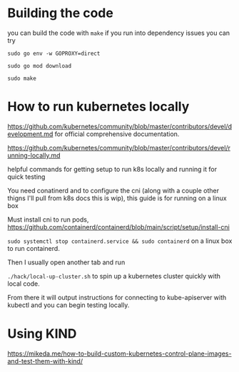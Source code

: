 # Building the code

you can build the code with `make` if you run into dependency issues you can try

`sudo go env -w GOPROXY=direct` 

`sudo go mod download`

`sudo make`

# How to run kubernetes locally


https://github.com/kubernetes/community/blob/master/contributors/devel/development.md for official comprehensive documentation.

https://github.com/kubernetes/community/blob/master/contributors/devel/running-locally.md 

helpful commands for getting setup to run k8s locally and running it for quick testing

You need conatinerd and to configure the cni (along with a couple other thigns I'll pull from k8s docs this is wip), this guide is for running on a linux box

Must install cni to run pods, https://github.com/containerd/containerd/blob/main/script/setup/install-cni

`sudo systemctl stop containerd.service && sudo containerd` on a linux box to run containerd.

Then I usually open another tab and run 

`./hack/local-up-cluster.sh` to spin up a kubernetes cluster quickly with local code.

From there it will output instructions for connecting to kube-apiserver with kubectl and you can begin testing locally.

# Using KIND 

https://mikeda.me/how-to-build-custom-kubernetes-control-plane-images-and-test-them-with-kind/

